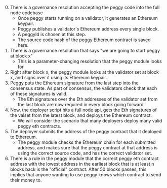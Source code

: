 0. There is a governance resolution accepting the peggy code into the full node codebase
   - Once peggy starts running on a validator, it generates an Ethereum keypair.
   - Peggy publishes a validator's Ethereum address every single block.
   - A peggyId is chosen at this step.
   - The source code hash of the peggy Ethereum contract is saved here.
1. There is a governance resolution that says "we are going to start peggy at block x"
   - This is a parameter-changing resolution that the peggy module looks for
1. Right after block x, the peggy module looks at the validator set at block x, and signs over it using its Ethereum keypair.
1. Peggy puts the Ethereum signature from the last step into the consensus state. As part of consensus, the validators check that each of these signatures is valid.
   - The Eth signatures over the Eth addresses of the validator set from the last block are now required in every block going forward.
1. Now, the deployer script hits a full node api, gets the Eth signatures of the valset from the latest block, and deploys the Ethereum contract.
   - We will consider the scenario that many deployers deploy many valid peggy eth contracts.
1. The deployer submits the address of the peggy contract that it deployed to Ethereum.
   - The peggy module checks the Ethereum chain for each submitted address, and makes sure that the peggy contract at that address is using the correct source code, and has the correct validator set.
1. There is a rule in the peggy module that the correct peggy eth contract address with the lowest address in the earliest block that is at least n blocks back is the "official" contract. After 50 blocks passes, this implies that anyone wanting to use peggy knows which contract to send their money to.

